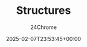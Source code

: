 ---
title: "Structures"
summary: "The structures of Paradise lay dormant, ready to be explored and looted"
author: 24Chrome
date: 2025-02-07T23:53:45+00:00
lastmod: 2025-07-14T16:02:54+00:00
thumbnail: /wiki/paradise_lost/thumbnails/structures.webp
keywords: [paradise, lost, wiki, structure, structures, dungeon]
---